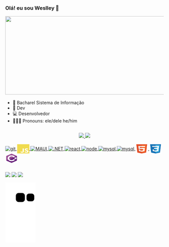 ### Olá! eu sou Weslley 👋

<img height="250" width="850" src="https://user-images.githubusercontent.com/73807228/153535920-9961208e-36e3-452f-aaef-12db2987544b.gif">

- 🔭 Bacharel Sistema de Informação 
- 🌱 Dev
- 💻 Desenvolvedor 
- 👨🏽‍🦱 Pronouns: ele/dele he/him


##
<div align="center">
  <a href="https://github.com/WeslleySantos-Dev">
  <img height="160em" src="https://github-readme-stats.vercel.app/api?username=WeslleySantos-Dev&show_icons=true&theme=radicak&include_all_commits=true&count_private=true"/>
  <img height="160em" src="https://github-readme-stats.vercel.app/api/top-langs/?username==WeslleySantos-Dev&layout=compact&langs_count=7&theme=dark"/>
</div>
 
  <div style="display: inline_block"><br>

  <img align="center" alt="git" height="30" width="40" src="https://cdn.jsdelivr.net/gh/devicons/devicon/icons/git/git-original.svg" />
  <img align="center" alt="Js" height="30" width="40" src="https://raw.githubusercontent.com/devicons/devicon/master/icons/javascript/javascript-plain.svg"/>  
  <img align="center" alt="MAUI" height="30" width="40" src="https://raw.githubusercontent.com/dotnet/brand/main/logo/dotnet-maui/dotnet-maui.svg">
  <img align="center" alt=".NET" height="30" width="40" src="https://raw.githubusercontent.com/dotnet/brand/main/logo/dotnet/dotnet-logo.svg">
  <img align="center" alt="react" height="30" width="40" src="https://cdn.jsdelivr.net/gh/devicons/devicon/icons/react/react-original.svg" />
  <img align="center" alt="node" height="30" width="40" src="https://cdn.jsdelivr.net/gh/devicons/devicon/icons/nodejs/nodejs-original.svg" />
  <img align="center" alt="mysql" height="30" width="40" src="https://cdn.jsdelivr.net/gh/devicons/devicon/icons/mysql/mysql-original.svg"/>
  <img align="center" alt="mysql" height="30" width="40" src="https://cdn.jsdelivr.net/gh/devicons/devicon/icons/mysql/mysql-original.svg"/>
  <img align="center" alt="HTML" height="30" width="40" src="https://raw.githubusercontent.com/devicons/devicon/master/icons/html5/html5-original.svg">
  <img align="center" alt="CSS" height="30" width="40" src="https://raw.githubusercontent.com/devicons/devicon/master/icons/css3/css3-original.svg">  
  <img align="center" alt="Csharp" height="30" width="40" src="https://raw.githubusercontent.com/devicons/devicon/master/icons/csharp/csharp-original.svg">

</div>
  
  ##


 
<div> 
  
  [<a href="https://www.instagram.com/rafatoms" target="_blank"><img src="https://img.shields.io/badge/-Instagram-%23E4405F?style=for-the-badge&logo=instagram&logoColor=white" target="_blank"></a>](url)
 	<a href = "mailto:weslleysantosdev@gmail.com"><img src="https://img.shields.io/badge/-Gmail-%23333?style=for-the-badge&logo=gmail&logoColor=white" target="_blank"></a>
  <a href="https://www.linkedin.com/in/weslleysantosdev/" target="_blank"><img src="https://img.shields.io/badge/-LinkedIn-%230077B5?style=for-the-badge&logo=linkedin&logoColor=white" target="_blank"></a> 
 
  ![Snake animation](https://github.com/rafaeltomas/rafaeltomas/blob/output/github-contribution-grid-snake.svg)
 
</div>
